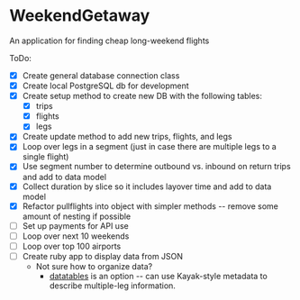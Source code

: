 # WeekendGetaway
An application for finding cheap long-weekend flights

ToDo:
* [x] Create general database connection class
*   [x] Create local PostgreSQL db for development
* [x] Create setup method to create new DB with the following tables:
  * [x] trips
  * [x] flights
  * [x] legs
* [x] Create update method to add new trips, flights, and legs
* [x] Loop over legs in a segment (just in case there are multiple legs to a single flight)
* [x] Use segment number to determine outbound vs. inbound on return trips and add to data model
* [x] Collect duration by slice so it includes layover time and add to data model
* [x] Refactor pullflights into object with simpler methods -- remove some amount of nesting if possible
* [ ] Set up payments for API use
* [ ] Loop over next 10 weekends
* [ ] Loop over top 100 airports
* [ ] Create ruby app to display data from JSON
  * Not sure how to organize data?
    * [datatables](https://www.datatables.net/) is an option -- can use Kayak-style metadata to describe multiple-leg information.
